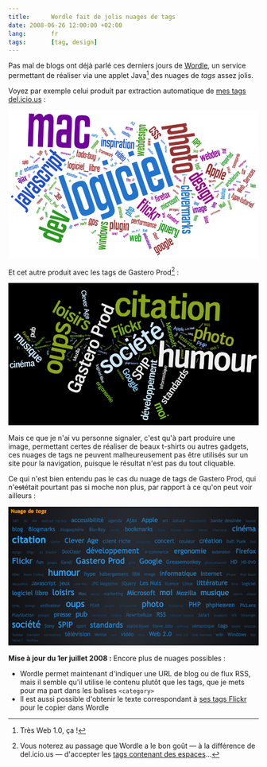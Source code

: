 ```yaml
---
title:      Wordle fait de jolis nuages de tags
date: 2008-06-26 12:00:00 +02:00
lang:       fr
tags:       [tag, design]
---
```


Pas mal de blogs ont déjà parlé ces derniers jours de [Wordle](http://wordle.net/), un service permettant de réaliser via une applet Java[^1] des nuages de *tags* assez jolis.

[^1]: Très Web 1.0, ça !

Voyez par exemple celui produit par extraction automatique de [mes tags del.icio.us](http://del.icio.us/nhoizey) :

![](wordle-delicious.png "Nuage de tags extrait de del.icio.us")

Et cet autre produit avec les tags de Gastero Prod[^2] :

![](wordle-gasteroprod.png "Nuage de tags extrait de Gastero Prod")

Mais ce que je n'ai vu personne signaler, c'est qu'à part produire une image, permettant certes de réaliser de beaux t-shirts ou autres gadgets, ces nuages de tags ne peuvent malheureusement pas être utilisés sur un site pour la navigation, puisque le résultat n'est pas du tout cliquable.

Ce qui n'est bien entendu pas le cas du nuage de tags de Gastero Prod, qui n'<del>est</del>était pourtant pas si moche non plus, par rapport à ce qu'on peut voir ailleurs :

![](nuage-de-tags-gastero-prod.png "Nuage de tags de Gastero Prod")

**Mise à jour du 1er juillet 2008 :** Encore plus de nuages possibles :

- Wordle permet maintenant d'indiquer une URL de blog ou de flux RSS, mais il semble qu'il utilise le contenu plutôt que les tags, que je mets pour ma part dans les balises `<category>`
- Il est aussi possible d'obtenir le texte correspondant à [ses tags Flickr](http://www.fluffykittens.com/wordle/) pour le copier dans Wordle

[^2]: Vous noterez au passage que Wordle a le bon goût — à la différence de del.icio.us — d'accepter les [tags contenant des espaces](http://wordle.net/faq#space)…
